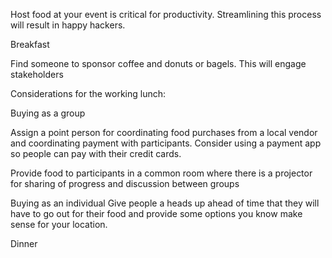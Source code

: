Host food at your event is critical for productivity. Streamlining this process will result in happy hackers. 


Breakfast 
        
Find someone to sponsor coffee and donuts or bagels. This will engage stakeholders  
        
Considerations for the working lunch:


Buying as a group 
        
Assign a point person for coordinating food purchases from a local vendor and coordinating payment with participants. Consider using a payment app so people can pay with their credit cards.


Provide food to participants in a common room where there is a projector for sharing of progress and discussion between groups 


Buying as an individual
Give people a heads up ahead of time that they will have to go out for their food and provide some options you know make sense for your location. 
        
Dinner